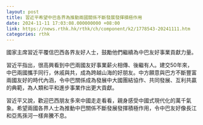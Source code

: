 ```yaml
---
layout: post
title: 習近平希望中巴各界為推動兩國關係不斷發展發揮積極作用
date: 2024-11-11 17:03:08.000000000 +08:00
link: https://news.rthk.hk/rthk/ch/component/k2/1778543-20241111.htm
categories: rthk
---
```


國家主席習近平覆信巴西各界友好人士，鼓勵他們繼續為中巴友好事業貢獻力量。

習近平指出，很高興看到中巴兩國友好事業薪火相傳、後繼有人。建交50年來，中巴兩國攜手同行，休戚與共，成為跨越山海的好朋友。中方願意與巴方不斷豐富兩國友好的時代內涵，令中巴關係成為發展中大國團結協作、共同發展、互利共贏的典範，為人類和平和進步事業作出更大貢獻。

習近平又說，歡迎巴西朋友多來中國走走看看，親身感受中國式現代化的萬千氣象。希望兩國各界人士為推動中巴關係不斷發展發揮積極作用，令中巴友好像長江和亞馬孫河一樣奔騰不息。
